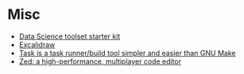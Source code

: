 # Misc

- [Data Science toolset starter kit](https://towardsdatascience.com/data-scientists-starter-pack-32ef08f7829c)
- [Excalidraw](https://excalidraw.com/)
- [Task is a task runner/build tool simpler and easier than GNU Make](https://github.com/go-task/task)
- [Zed: a high-performance, multiplayer code editor](https://github.com/zed-industries/zed)
